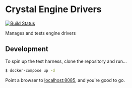 # Crystal Engine Drivers

[![Build Status](https://travis-ci.org/aca-labs/crystal-engine-drivers.svg?branch=master)](https://travis-ci.org/aca-labs/crystal-engine-drivers)

Manages and tests engine drivers

## Development

To spin up the test harness, clone the repository and run...

```bash
$ docker-compose up -d
```

Point a browser to [localhost:8085](http://localhost:8085), and you're good to go.
